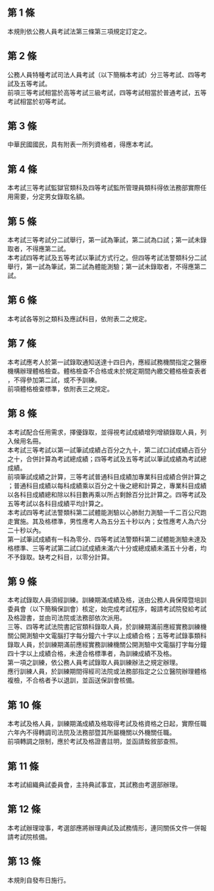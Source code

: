 第 1 條
-------
本規則依公務人員考試法第三條第三項規定訂定之。

第 2 條
-------
公務人員特種考試司法人員考試（以下簡稱本考試）分三等考試、四等考  
試及五等考試。  
前項三等考試相當於高等考試三級考試，四等考試相當於普通考試，五等  
考試相當於初等考試。

第 3 條
-------
中華民國國民，具有附表一所列資格者，得應本考試。

第 4 條
-------
本考試三等考試監獄官類科及四等考試監所管理員類科得依法務部實際任  
用需要，分定男女錄取名額。

第 5 條
-------
本考試三等考試分二試舉行，第一試為筆試，第二試為口試；第一試未錄  
取者，不得應第二試。  
本考試四等考試及五等考試以筆試方式行之。但四等考試法警類科分二試  
舉行，第一試為筆試，第二試為體能測驗；第一試未錄取者，不得應第二  
試。

第 6 條
-------
本考試各等別之類科及應試科目，依附表二之規定。

第 7 條
-------
本考試應考人於第一試錄取通知送達十四日內，應經試務機關指定之醫療  
機構辦理體格檢查。體格檢查不合格或未於規定期間內繳交體格檢查表者  
，不得參加第二試，或不予訓練。  
前項體格檢查標準，依附表三之規定。

第 8 條
-------
本考試配合任用需求，擇優錄取，並得視考試成績增列增額錄取人員，列  
入候用名冊。  
本考試三等考試以第一試筆試成績占百分之九十，第二試口試成績占百分  
之十，合併計算為考試總成績；四等考試及五等考試以筆試成績為考試總  
成績。  
前項筆試成績之計算，三等考試普通科目成績加專業科目成績合併計算之  
；普通科目成績以每科成績乘以百分之十後之總和計算之，專業科目成績  
以各科目成績總和除以科目數再乘以所占剩餘百分比計算之。四等考試及  
五等考試以各科目成績平均計算之。  
本考試四等考試法警類科第二試體能測驗以心肺耐力測驗一千二百公尺跑  
走實施。其及格標準，男性應考人為五分五十秒以內；女性應考人為六分  
二十秒以內。  
第一試筆試成績有一科為零分、四等考試法警類科第二試體能測驗未達及  
格標準、三等考試第二試口試成績未滿六十分或總成績未滿五十分者，均  
不予錄取。缺考之科目，以零分計算。

第 9 條
-------
本考試錄取人員須經訓練。訓練期滿成績及格，送由公務人員保障暨培訓  
委員會（以下簡稱保訓會）核定，始完成考試程序，報請考試院發給考試  
及格證書，並由司法院或法務部依次派用。  
三等、四等考試法院書記官類科錄取人員，於訓練期滿前應經實務訓練機  
關公開測驗中文電腦打字每分鐘六十字以上成績合格；五等考試錄事類科  
錄取人員，於訓練期滿前應經實務訓練機關公開測驗中文電腦打字每分鐘  
四十字以上成績合格，未達合格標準者，為訓練成績不及格。  
第一項之訓練，依公務人員考試錄取人員訓練辦法之規定辦理。  
應行訓練人員，於訓練期間得經司法院或法務部指定之公立醫院辦理體格  
複檢，不合格者予以退訓，並函送保訓會核備。

第 10 條
--------
本考試及格人員，訓練期滿成績及格取得考試及格資格之日起，實際任職  
六年內不得轉調司法院及法務部暨其所屬機關以外機關任職。  
前項轉調之限制，應於考試及格證書註明，並函請銓敘部查照。

第 11 條
--------
本考試組織典試委員會，主持典試事宜，其試務由考選部辦理。

第 12 條
--------
本考試辦理竣事，考選部應將辦理典試及試務情形，連同關係文件一併報  
請考試院核備。

第 13 條
--------
本規則自發布日施行。


